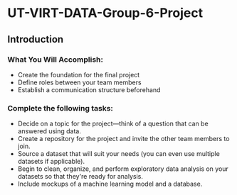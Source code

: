 # UT-VIRT-DATA-Group-6-Project

## Introduction
### What You Will Accomplish:
- Create the foundation for the final project
- Define roles between your team members
- Establish a communication structure beforehand 

### Complete the following tasks:
- Decide on a topic for the project—think of a question that can be answered using data.
- Create a repository for the project and invite the other team members to join.
- Source a dataset that will suit your needs (you can even use multiple datasets if applicable).
- Begin to clean, organize, and perform exploratory data analysis on your datasets so that they're ready for analysis.
- Include mockups of a machine learning model and a database.
